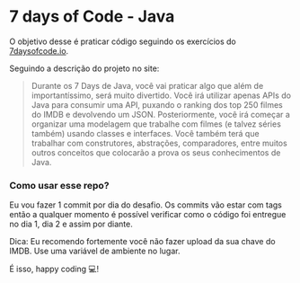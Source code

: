 # 7 days of Code - Java

O objetivo desse é praticar código seguindo os exercícios do [7daysofcode.io](7daysofcode.io).

Seguindo a descrição do projeto no site:

> Durante os 7 Days de Java, você vai praticar algo que além de importantíssimo, será muito divertido. Você irá utilizar apenas APIs do Java para consumir uma API, puxando o ranking dos top 250 filmes do IMDB e devolvendo um JSON. Posteriormente, você irá começar a organizar uma modelagem que trabalhe com filmes (e talvez séries também) usando classes e interfaces. Você também terá que trabalhar com construtores, abstrações, comparadores, entre muitos outros conceitos que colocarão a prova os seus conhecimentos de Java.

### Como usar esse repo? 

Eu vou fazer 1 commit por dia do desafio. Os commits vão estar com tags então a qualquer momento é possível
verificar como o código foi entregue no dia 1, dia 2 e assim por diante.

Dica: Eu recomendo fortemente você não fazer upload da sua chave do IMDB. Use uma variável de ambiente no lugar.

É isso, happy coding 💻!
